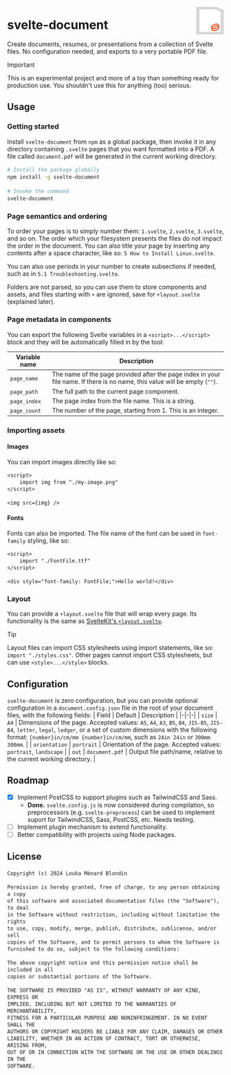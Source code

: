 <p>
    <img src="./logo.svg" width="64" height="64" align="right">
    <h1>svelte-document</h1>
<p>

Create documents, resumes, or presentations from a collection of Svelte files. No configuration needed, and exports to a very portable PDF file.

> [!IMPORTANT]
> This is an experimental project and more of a toy than something ready for production use. You shouldn't use this for anything (too) serious.

## Usage

### Getting started

Install `svelte-document` from `npm` as a global package, then invoke it in any directory containing `.svelte` pages that you want formatted into a PDF. A file called `document.pdf` will be generated in the current working directory.

```sh
# Install the package globally
npm install -g svelte-document

# Invoke the command
svelte-document
```

### Page semantics and ordering

To order your pages is to simply number them: `1.svelte`, `2.svelte`, `3.svelte`, and so on. The order which your filesystem presents the files do not impact the order in the document. You can also title your page by inserting any contents after a space character, like so: `5 How to Install Linux.svelte`.

You can also use periods in your number to create subsections if needed, such as in `5.1 Troubleshooting.svelte`.

Folders are not parsed, so you can use them to store components and assets, and files starting with `+` are ignored, save for `+layout.svelte` (explained later).

### Page metadata in components

You can export the following Svelte variables in a `<script>...</script>` block and they will be automatically filled in by the tool:

| Variable name | Description                                                                                                                 |
| ------------- | --------------------------------------------------------------------------------------------------------------------------- |
| `page_name`   | The name of the page provided after the page index in your file name. If there is no name, this value will be empty (`""`). |
| `page_path`   | The full path to the current page component.                                                                                |
| `page_index`  | The page index from the file name. This is a string.                                                                        |
| `page_count`  | The number of the page, starting from 1. This is an integer.                                                                |

### Importing assets

#### Images

You can import images directly like so:

```svelte
<script>
    import img from "./my-image.png"
</script>

<img src={img} />
```

#### Fonts

Fonts can also be imported. The file name of the font can be used in `font-family` styling, like so:

```svelte
<script>
    import "./FontFile.ttf"
</script>

<div style="font-family: FontFile;">Hello world!</div>
```

### Layout

You can provide a `+layout.svelte` file that will wrap every page. Its functionality is the same as [SvelteKit's `+layout.svelte`](https://kit.svelte.dev/docs/routing#layout).

> [!TIP]
> Layout files can import CSS stylesheets using import statements, like so: `import "./styles.css"`. Other pages cannot import CSS stylesheets, but can use `<style>...</style>` blocks.

## Configuration

`svelte-document` is zero configuration, but you can provide optional configuration in a `document.config.json` file in the root of your document files, with the following fields:
| Field | Default | Description |
|-|-|-|
| `size` | `A4` | Dimensions of the page. Accepted values: `A5`, `A4`, `A3`, `B5`, `B4`, `JIS-B5`, `JIS-B4`, `letter`, `legal`, `ledger`, or a set of custom dimensions with the following format: `{number}in/cm/mm {number}in/cm/mm`, such as `24in 24in` or `300mm 300mm`. |
| `orientation` | `portrait` | Orientation of the page. Accepted values: `portrait`, `landscape` |
| `out` | `document.pdf` | Output file path/name, relative to the current working directory. |

## Roadmap

- [x] Implement PostCSS to support plugins such as TailwindCSS and Sass.
  - **Done.** `svelte.config.js` is now considered during compilation, so preprocessors (e.g. `svelte-preprocess`) can be used to implement suport for TailwindCSS, Sass, PostCSS, etc. Needs testing.
- [ ] Implement plugin mechanism to extend functionality.
- [ ] Better compatibility with projects using Node packages.

## License

```
Copyright (c) 2024 Louka Ménard Blondin

Permission is hereby granted, free of charge, to any person obtaining a copy
of this software and associated documentation files (the "Software"), to deal
in the Software without restriction, including without limitation the rights
to use, copy, modify, merge, publish, distribute, sublicense, and/or sell
copies of the Software, and to permit persons to whom the Software is
furnished to do so, subject to the following conditions:

The above copyright notice and this permission notice shall be included in all
copies or substantial portions of the Software.

THE SOFTWARE IS PROVIDED "AS IS", WITHOUT WARRANTY OF ANY KIND, EXPRESS OR
IMPLIED, INCLUDING BUT NOT LIMITED TO THE WARRANTIES OF MERCHANTABILITY,
FITNESS FOR A PARTICULAR PURPOSE AND NONINFRINGEMENT. IN NO EVENT SHALL THE
AUTHORS OR COPYRIGHT HOLDERS BE LIABLE FOR ANY CLAIM, DAMAGES OR OTHER
LIABILITY, WHETHER IN AN ACTION OF CONTRACT, TORT OR OTHERWISE, ARISING FROM,
OUT OF OR IN CONNECTION WITH THE SOFTWARE OR THE USE OR OTHER DEALINGS IN THE
SOFTWARE.
```
